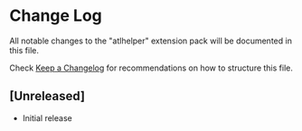 # Change Log
All notable changes to the "atlhelper" extension pack will be documented in this file.

Check [Keep a Changelog](http://keepachangelog.com/) for recommendations on how to structure this file.

## [Unreleased]
- Initial release
